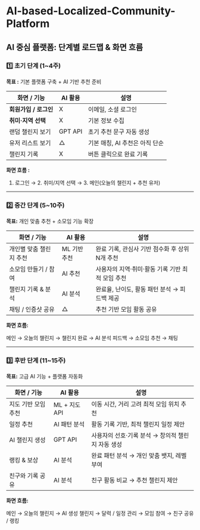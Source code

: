 # AI-based-Localized-Community-Platform

## **AI 중심 플랫폼: 단계별 로드맵 & 화면 흐름**

### **1️⃣ 초기 단계 (1~4주)**

**목표 :** 기본 플랫폼 구축 + AI 기반 추천 준비

| 화면 / 기능 | AI 활용 | 설명 |
| --- | --- | --- |
| **회원가입 / 로그인** | X | 이메일, 소셜 로그인 |
| **취미·지역 선택** | X | 기본 정보 수집 |
| 랜덤 챌린지 보기 | GPT API | 초기 추천 문구 자동 생성 |
| 유저 리스트 보기 | △ | 기본 매칭, AI 추천은 아직 단순 |
| 챌린지 기록 | X | 버튼 클릭으로 완료 기록 |

**화면 흐름 :**

1. 로그인 → 2. 취미/지역 선택 → 3. 메인(오늘의 챌린지 + 추천 유저)

---

### **2️⃣ 중간 단계 (5~10주)**

**목표:** 개인 맞춤 추천 + 소모임 기능 확장

| 화면 / 기능 | AI 활용 | 설명 |
| --- | --- | --- |
| 개인별 맞춤 챌린지 추천 | ML 기반 추천 | 완료 기록, 관심사 기반 점수화 후 상위 N개 추천 |
| 소모임 만들기 / 참여 | AI 추천 | 사용자의 지역·취미·활동 기록 기반 최적 모임 추천 |
| 챌린지 기록 & 분석 | AI 분석 | 완료율, 난이도, 활동 패턴 분석 → 피드백 제공 |
| 채팅 / 인증샷 공유 | △ | 추천 기반 모임 활동 공유 |

**화면 흐름:**

메인 → 오늘의 챌린지 → 챌린지 완료 → AI 분석 피드백 → 소모임 추천 → 채팅

---

### **3️⃣ 후반 단계 (11~15주)**

**목표:** 고급 AI 기능 + 플랫폼 자동화

| 화면 / 기능 | AI 활용 | 설명 |
| --- | --- | --- |
| 지도 기반 모임 추천 | ML + 지도 API | 이동 시간, 거리 고려 최적 모임 위치 추천 |
| 일정 추천 | AI 패턴 분석 | 활동 기록 기반, 최적 챌린지 일정 제안 |
| AI 챌린지 생성 | GPT API | 사용자의 선호·기록 분석 → 창의적 챌린지 자동 생성 |
| 랭킹 & 보상 | AI 분석 | 완료 패턴 분석 → 개인 맞춤 뱃지, 레벨 부여 |
| 친구와 기록 공유 | AI 분석 | 친구 활동 비교 → 추천 챌린지 제안 |

**화면 흐름:**

메인 → 오늘의 챌린지 → AI 생성 챌린지 → 달력 / 일정 관리 → 모임 참여 → 친구 공유 / 랭킹
